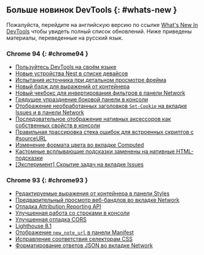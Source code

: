 ## Больше новинок DevTools {: #whats-new }

Пожалуйста,  перейдите на английскую версию по ссылке [What's New In DevTools](/tags/new-in-devtools/) чтобы
увидеть полный список обновлений. Ниже приведены материалы, переведенные на русский язык.


### Chrome 94 {: #chrome94 }

* [Пользуйтесь DevTools на своём языке](/ru/blog/new-in-devtools-94/#localized)
* [Новые устройства Nest в списке девайсов](/ru/blog/new-in-devtools-94/#nest-hub)
* [Испытания источника при детальном просмотре фрейма](/ru/blog/new-in-devtools-94/#origin-trials)
* [Новый бэдж для выражений от контейнера](/ru/blog/new-in-devtools-94/#container-queries)
* [Новый чекбокс для инвертирования фильтров в панели Network](/ru/blog/new-in-devtools-94/#nvert-network-filter)
* [Грядущее упразднение боковой панели в консоли](/ru/blog/new-in-devtools-94/#deprecated)
* [Отображение необработанных заголовков `Set-Cookie` на вкладке Issues и в панели Network](/ru/blog/new-in-devtools-94/#raw-cookies)
* [Последовательное отображение нативных аксессоров как собственных свойств в консоли](/ru/blog/new-in-devtools-94/#native-accessors)
* [Правильная трассировка стека ошибок для встроенных скриптов с #sourceURL](/ru/blog/new-in-devtools-94/#inline-script)
* [Изменение формата цвета во вкладке Computed](/ru/blog/new-in-devtools-94/#color-unit)
* [Кастомные всплывающие подсказки заменены на нативные HTML-подсказки](/ru/blog/new-in-devtools-94/#tooltip)
* [[Эксперимент] Скрытие задач на вкладке Issues](/ru/blog/new-in-devtools-94/#hide-issues)


### Chrome 93 {: #chrome93 }

* [Редактируемые выражения от контейнера в панели Styles](/ru/blog/new-in-devtools-93/#container-queries)
* [Предварительный просмотр веб-бандлов во вкладке Network](/ru/blog/new-in-devtools-93/#web-bundle)
* [Отладка Attribution Reporting API](/ru/blog/new-in-devtools-93/#attribution-reporting)
* [Улучшенная работа со строками в консоли](/ru/blog/new-in-devtools-93/#string)
* [Улучшенная отладка CORS](/ru/blog/new-in-devtools-93/#cors)
* [Lighthouse 8.1](/ru/blog/new-in-devtools-93/#lighthouse)
* [Отображение `new_note_url` в панели Manifest](/ru/blog/new-in-devtools-93/#new-note-url)
* [Исправление соответствия селекторам CSS](/ru/blog/new-in-devtools-93/#matching-selectors)
* [Форматирование ответов JSON во вкладке Network](/ru/blog/new-in-devtools-93/#pretty-print-json)
